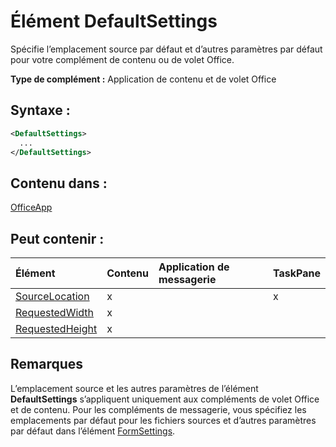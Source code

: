 
# Élément DefaultSettings
Spécifie l’emplacement source par défaut et d’autres paramètres par défaut pour votre complément de contenu ou de volet Office.

 **Type de complément :** Application de contenu et de volet Office


## Syntaxe :


```XML
<DefaultSettings>
  ...
</DefaultSettings>
```


## Contenu dans :

[OfficeApp](../../reference/manifest/officeapp.md)


## Peut contenir :



|**Élément**|**Contenu**|**Application de messagerie**|**TaskPane**|
|:-----|:-----|:-----|:-----|
|[SourceLocation](../../reference/manifest/sourcelocation.md)|x||x|
|[RequestedWidth](../../reference/manifest/requestedwidth.md)|x|||
|[RequestedHeight](../../reference/manifest/requestedheight.md)|x|||

## Remarques

L’emplacement source et les autres paramètres de l’élément **DefaultSettings** s’appliquent uniquement aux compléments de volet Office et de contenu. Pour les compléments de messagerie, vous spécifiez les emplacements par défaut pour les fichiers sources et d’autres paramètres par défaut dans l’élément [FormSettings](../../reference/manifest/formsettings.md).

